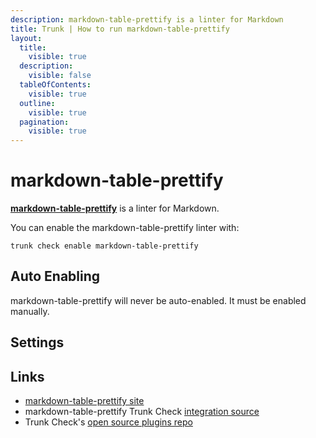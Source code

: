 ```yaml
---
description: markdown-table-prettify is a linter for Markdown
title: Trunk | How to run markdown-table-prettify
layout:
  title:
    visible: true
  description:
    visible: false
  tableOfContents:
    visible: true
  outline:
    visible: true
  pagination:
    visible: true
---
```


# markdown-table-prettify

[**markdown-table-prettify**](https://github.com/darkriszty/MarkdownTablePrettify-VSCodeExt#readme) is a linter for Markdown.

You can enable the markdown-table-prettify linter with:

```shell
trunk check enable markdown-table-prettify
```

## Auto Enabling

markdown-table-prettify will never be auto-enabled. It must be enabled manually.

## Settings





## Links

- [markdown-table-prettify site](https://github.com/darkriszty/MarkdownTablePrettify-VSCodeExt#readme)
- markdown-table-prettify Trunk Check [integration source](https://github.com/trunk-io/plugins/tree/main/linters/markdown-table-prettify)
- Trunk Check's [open source plugins repo](https://github.com/trunk-io/plugins/tree/main)
